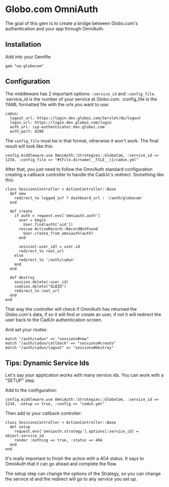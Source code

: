 # Globo.com OmniAuth

The goal of this gem is to create a bridge between Globo.com's authentication and your app through OmniAuth.

## Installation

Add into your Gemfile

    gem "oa-globocom"
    
## Configuration
  
The middleware has 2 important options: `:service_id` and `:config_file`.
:service_id is the number of your service at Globo.com.
:config_file is the YAML formatted file with the urls you want to use:

    cadun:
      logout_url: https://login.dev.globoi.com/Servlet/do/logout
      login_url: https://login.dev.globoi.com/login
      auth_url: isp-authenticator.dev.globoi.com
      auth_port: 8280

The `config_file` must be in that format, otherwise it won't work. The final result will look like this:

    config.middleware.use OmniAuth::Strategies::GloboCom, :service_id => 1234, :config_file => "#{File.dirname(__FILE__)}/cadun.yml"
    
After that, you just need to follow the OmniAuth standard configuration creating a callback controller to handle the CadUn's redirect. Something like this:

    class SessionsController < ActionController::Base
      def new
        redirect_to logged_in? ? dashboard_url : '/auth/globocom'
      end

      def create
        if auth = request.env['omniauth.auth']
          user = begin
            User.find(auth['uid'])
          rescue ActiveRecord::RecordNotFound
            User.create_from_omniauth(auth)
          end
          
          session[:user_id] = user.id
          redirect_to root_url
        else
          redirect_to '/auth/cadun'
        end
      end

      def destroy
        session.delete(:user_id)
        cookies.delete("GLBID")
        redirect_to root_url
      end
    end
    
That way the controller will check if OmniAuth has returned the Globo.com's data, if so it will find or create an user, if not it will redirect the user back to the CadUn authentication screen.

And set your routes:

    match "/auth/cadun" => "sessions#new"
    match "/auth/cadun/callback" => "sessions#create"
    match "/auth/cadun/logout" => "sessions#destroy"
    

## Tips: Dynamic Service Ids

Let's say your application works with many service ids. You can work with a "SETUP" step.

Add to the configuration:

    config.middleware.use OmniAuth::Strategies::GloboCom, :service_id => 1234, :setup => true, :config => "cadun.yml"
    
Then add to your callback controller:

    class SessionsController < ActionController::Base
      def setup
        request.env['omniauth.strategy'].options[:service_id] = object.service_id
        render :nothing => true, :status => 404
      end
    end
    
It's really important to finish the action with a 404 status. It says to OmniAuth that it can go ahead and complete the flow.

The setup step can change the options of the Strategy, so you can change the service id and the redirect will go to any service you set up.
